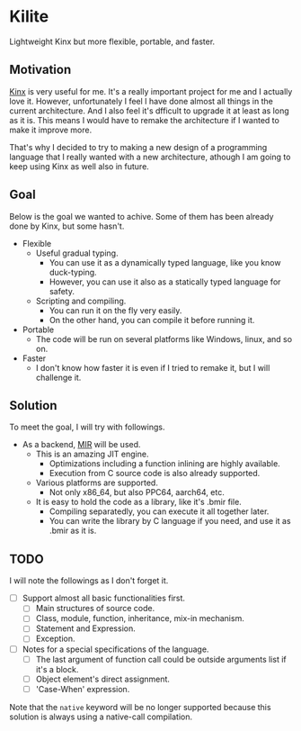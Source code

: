 # Kilite

Lightweight Kinx but more flexible, portable, and faster.

## Motivation

[Kinx](https://github.com/Kray-G/kinx) is very useful for me. It's a really important project for me and I actually love it. However, unfortunately I feel I have done almost all things in the current architecture. And I also feel it's dfficult to upgrade it at least as long as it is. This means I would have to remake the architecture if I wanted to make it improve more.

That's why I decided to try to making a new design of a programming language that I really wanted with a new architecture, athough I am going to keep using Kinx as well also in future.

## Goal

Below is the goal we wanted to achive. Some of them has been already done by Kinx, but some hasn't.

* Flexible
  * Useful gradual typing.
    * You can use it as a dynamically typed language, like you know duck-typing.
    * However, you can use it also as a statically typed language for safety.
  * Scripting and compiling.
    * You can run it on the fly very easily.
    * On the other hand, you can compile it before running it.
* Portable
  * The code will be run on several platforms like Windows, linux, and so on.
* Faster
  * I don't know how faster it is even if I tried to remake it, but I will challenge it.

## Solution

To meet the goal, I will try with followings.

* As a backend, [MIR](https://github.com/vnmakarov/mir) will be used.
  * This is an amazing JIT engine.
    * Optimizations including a function inlining are highly available.
    * Execution from C source code is also already supported.
  * Various platforms are supported.
    * Not only x86_64, but also PPC64, aarch64, etc.
  * It is easy to hold the code as a library, like it's .bmir file.
    * Compiling separatedly, you can execute it all together later.
    * You can write the library by C language if you need, and use it as .bmir as it is.

## TODO

I will note the followings as I don't forget it.

* [ ] Support almost all basic functionalities first.
  * [ ] Main structures of source code.
  * [ ] Class, module, function, inheritance, mix-in mechanism.
  * [ ] Statement and Expression.
  * [ ] Exception.
* [ ] Notes for a special specifications of the language.
  * [ ] The last argument of function call could be outside arguments list if it's a block.
  * [ ] Object element's direct assignment.
  * [ ] 'Case-When' expression.

Note that the `native` keyword will be no longer supported because this solution is always using a native-call compilation.
